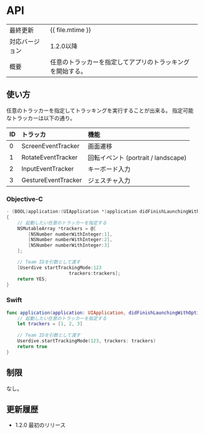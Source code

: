 # API

|                |                                                            |
|:---------------|:-----------------------------------------------------------|
| 最終更新       | {{ file.mtime }}                                           |
| 対応バージョン | 1.2.0以降                                                  |
| 概要           | 任意のトラッカーを指定してアプリのトラッキングを開始する。 |

## 使い方

任意のトラッカーを指定してトラッキングを実行することが出来る。
指定可能なトラッカーは以下の通り。

| ID | トラッカ            | 機能                                |
|:---|:--------------------|:------------------------------------|
| 0  | ScreenEventTracker  | 画面遷移                            |
| 1  | RotateEventTracker  | 回転イベント (portrait / landscape) |
| 2  | InputEventTracker   | キーボード入力                      |
| 3  | GestureEventTracker | ジェスチャ入力                      |


### Objective-C

```objective-c
- (BOOL)application:(UIApplication *)application didFinishLaunchingWithOptions:(NSDictionary *)launchOptions
{
    // 起動したい任意のトラッカーを指定する
    NSMutableArray *trackers = @[
        [NSNumber numberWithInteger:1],
        [NSNumber numberWithInteger:2],
        [NSNumber numberWithInteger:3]
    ];

    // Team IDを引数として渡す
    [Userdive startTrackingMode:123
                       trackers:trackers];
    return YES;
}
```

### Swift

```swift
func application(application: UIApplication, didFinishLaunchingWithOptions launchOptions: [NSObject: AnyObject]?) -> Bool {
    // 起動したい任意のトラッカーを指定する
    let trackers = [1, 2, 3]
    
    // Team IDを引数として渡す
    Userdive.startTrackingMode(123, trackers: trackers)
    return true
}
```

## 制限

なし。

## 更新履歴

- 1.2.0 最初のリリース
